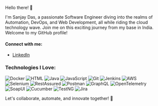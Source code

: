 Hello there! 👋

I'm Sanjay Das, a passionate Software Engineer diving into the realms of Automation, DevOps, and Web Development, all while riding the cloud technology wave. Join me on this exciting journey from my base in India. Welcome to my GitHub profile!

#### Connect with me:
- [LinkedIn](https://www.linkedin.com/in/sanjaydas9027/)


### Technologies I Love:

![Docker](https://img.shields.io/badge/-Docker-2496ED?style=flat-square&logo=docker&logoColor=white)
![HTML](https://img.shields.io/badge/-HTML-E34F26?style=flat-square&logo=html5&logoColor=white)
![Java](https://img.shields.io/badge/-Java-007396?style=flat-square&logo=java&logoColor=white)
![JavaScript](https://img.shields.io/badge/-JavaScript-F7DF1E?style=flat-square&logo=javascript&logoColor=black)
![Git](https://img.shields.io/badge/-Git-F05032?style=flat-square&logo=git&logoColor=white)
![Jenkins](https://img.shields.io/badge/-Jenkins-D24939?style=flat-square&logo=jenkins&logoColor=white)
![AWS](https://img.shields.io/badge/-AWS-232F3E?style=flat-square&logo=amazon-aws&logoColor=white)
![Selenium](https://img.shields.io/badge/-Selenium-43B02A?style=flat-square&logo=selenium&logoColor=white)
![RestAssured](https://img.shields.io/badge/-RestAssured-139F72?style=flat-square&logo=java&logoColor=white)
![Postman](https://img.shields.io/badge/-Postman-FF6C37?style=flat-square&logo=postman&logoColor=white)
![GraphQL](https://img.shields.io/badge/-GraphQL-E10098?style=flat-square&logo=graphql&logoColor=white)
![OpenTelemetry](https://img.shields.io/badge/-OpenTelemetry-663399?style=flat-square&logo=opentelemetry&logoColor=white)
![SoapUI](https://img.shields.io/badge/-SoapUI-5A69A6?style=flat-square&logo=soapui&logoColor=white)
![Cucumber](https://img.shields.io/badge/-Cucumber-23D96C?style=flat-square&logo=cucumber&logoColor=white)
![TestNG](https://img.shields.io/badge/-TestNG-EFD951?style=flat-square&logo=testng&logoColor=black)
![Jira](https://img.shields.io/badge/-Jira-0052CC?style=flat-square&logo=jira&logoColor=white)

Let's collaborate, automate, and innovate together! 🚀

